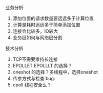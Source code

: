 业务分析
1. 添加位置的请求数量要远远多于计算位置
2. 计算是耗时远远多于简单添加位置
3. 连接会比较多，IO较大
4. 业务层如何与网络层分割

技术分析
1. TCP不需要维持长连接
2. EPOLLET EPOLLLT 的选择？
3. oneshot 的选择？多线程中，选择oneshot
4. 传参方式与检查
bug:
1. epoll 线程安全么？
